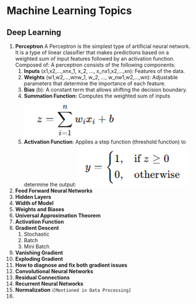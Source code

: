 
  

# Machine Learning Topics

## Deep Learning
1.  **Perceptron**
	A Perceptron is the simplest type of artificial neural network. It is a type of linear classifier that makes predictions based on a weighted sum of input features followed by an activation function. 
	Composed of: A perceptron consists of the following components: 
	1. **Inputs** (x1,x2,...,xnx_1, x_2, ..., x_nx1,x2,...,xn): Features of the data. 
	2. **Weights** (w1,w2,...,wnw_1, w_2, ..., w_nw1,w2,...,wn): Adjustable parameters that determine the importance of each feature. 
	3. **Bias** (b): A constant term that allows shifting the decision boundary. 
	4. **Summation Function:** Computes the weighted sum of inputs
		![](/Images/3_deepLearning_1_1.png)
	5. **Activation Function**: Applies a step function (threshold function) to determine the output:
		![](/Images/3_deepLearning_1_2.png)
3.  **Feed Forward Neural Networks**
4.  **Hidden Layers**
5.  **Width of Model**
6. **Weights and Biases**
7.  **Universal Approximation Theorem**
8.  **Activation Function**
9. **Gradient Descent**
	1. Stochastic
	2. Batch
	3. Mini Batch
10.  **Vanishing Gradient**
11. **Exploding Gradient**
12. **How to diagnose and fix both gradient issues**
13. **Convolutional Neural Networks**
14. **Residual Connections**
15. **Recurrent Neural Networks**
16. **Normalization** `ℹ️[Mentioned in Data Processing]`
17. 
